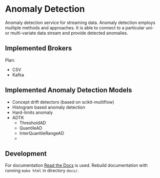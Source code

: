# Anomaly Detection
Anomaly detection service for streaming data. Anomaly detection employs multiple methods and approaches. It is able to connect to a particular uni- or multi-variate data stream and provide detected anomalies.

## Implemented Brokers
Plan:

* CSV
* Kafka

## Implemented Anomaly Detection Models

* Concept drift detectors (based on scikit-multiflow)
* Histogram based anomaly detection
* Hard-limits anomaly
* ADTK
    * ThresholdAD
    * QuantileAD
    * InterQuantileRangeAD
    *

## Development
For documentation [Read the Docs](https://docs.readthedocs.io/en/stable/intro/getting-started-with-sphinx.html#) is used. Rebuild documentation with running `make html` in directory `docs/`.